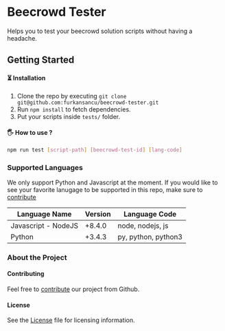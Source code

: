 # Beecrowd Tester
Helps you to test your beecrowd solution scripts without having a headache.

## Getting Started
#### ⏳ Installation
1. Clone the repo by executing `git clone git@github.com:furkansancu/beecrowd-tester.git`
2. Run `npm install` to fetch dependencies.
3. Put your scripts inside `tests/` folder.

#### 🖐 How to use ?
```bash
npm run test [script-path] [beecrowd-test-id] [lang-code]
```

### Supported Languages
We only support Python and Javascript at the moment.
If you would like to see your favorite lanugage to be supported in this repo, make sure to [contribute](https://github.com/furkansancu/beecrowd-tester/pulls)

| Language Name | Version | Language Code |
| ----------- | ----------- | ----------- |
| Javascript - NodeJS | +8.4.0 | node, nodejs, js |
| Python | +3.4.3 | py, python, python3 |

### About the Project

#### Contributing
Feel free to [contribute](https://github.com/furkansancu/beecrowd-tester/pulls) our project from Github.

#### License
See the [License](./LICENSE) file for licensing information.